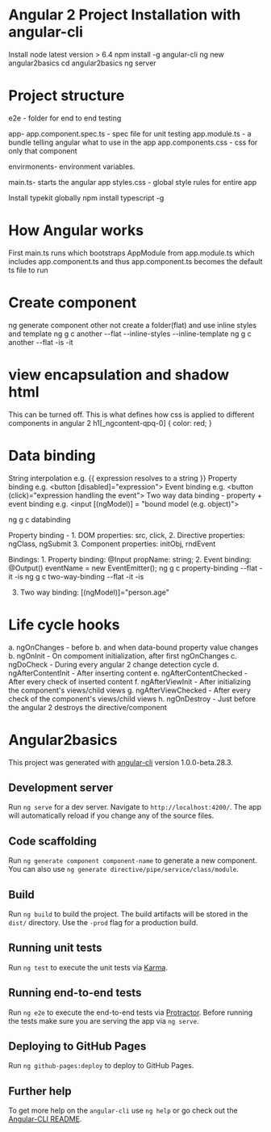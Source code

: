 # Angular 2 Project Installation with angular-cli
Install node latest version > 6.4
npm install -g angular-cli
ng new angular2basics
cd angular2basics
ng server

# Project structure
e2e - folder for end to end testing

app-
app.component.spec.ts - spec file for unit testing
app.module.ts - a bundle telling angular what to use in the app
app.components.css - css for only that component

envirmonents-
environment variables.

main.ts- starts the angular app
styles.css - global style rules for entire app

Install typekit globally
npm install typescript -g

# How Angular works
First main.ts runs which bootstraps AppModule from app.module.ts which includes app.component.ts and thus app.component.ts becomes the default ts file to run

# Create component
ng generate component other
not create a folder(flat) and use inline styles and template
ng g c another --flat --inline-styles --inline-template
ng g c another --flat -is -it

# view encapsulation and shadow html
This can be turned off. This is what defines how css is applied to different components in angular 2
h1[_ngcontent-qpq-0] {
    color: red;
}

# Data binding
String interpolation e.g. {{ expression resolves to a string }}
Property binding e.g. <button [disabled]="expression">
Event binding e.g. <button (click)="expression handling the event">
Two way data binding - property + event binding e.g. <input [(ngModel)] = "bound model (e.g. object)">

ng g c databinding

Property binding - 1. DOM properties: src, click, 2. Directive properties: ngClass, ngSubmit 3. Component properties: initObj, rndEvent

Bindings: 1. Property binding: @Input propName: string;
2. Event binding: @Output() eventName = new EventEmitter();
ng g c property-binding --flat -it -is
ng g c two-way-binding --flat -it -is

3. Two way binding:
[(ngModel)]="person.age"

# Life cycle hooks
a. ngOnChanges - before b. and when data-bound property value changes
b. ngOnInit - On compoment initialization, after first ngOnChanges
c. ngDoCheck - During every angular 2 change detection cycle
d. ngAfterContentInit - After inserting content
e. ngAfterContentChecked - After every check of inserted content
f. ngAfterViewInit - After initializing the component's views/child views
g. ngAfterViewChecked - After every check of the component's views/child views
h. ngOnDestroy - Just before the angular 2 destroys the directive/component

# Angular2basics

This project was generated with [angular-cli](https://github.com/angular/angular-cli) version 1.0.0-beta.28.3.

## Development server
Run `ng serve` for a dev server. Navigate to `http://localhost:4200/`. The app will automatically reload if you change any of the source files.

## Code scaffolding

Run `ng generate component component-name` to generate a new component. You can also use `ng generate directive/pipe/service/class/module`.

## Build

Run `ng build` to build the project. The build artifacts will be stored in the `dist/` directory. Use the `-prod` flag for a production build.

## Running unit tests

Run `ng test` to execute the unit tests via [Karma](https://karma-runner.github.io).

## Running end-to-end tests

Run `ng e2e` to execute the end-to-end tests via [Protractor](http://www.protractortest.org/).
Before running the tests make sure you are serving the app via `ng serve`.

## Deploying to GitHub Pages

Run `ng github-pages:deploy` to deploy to GitHub Pages.

## Further help

To get more help on the `angular-cli` use `ng help` or go check out the [Angular-CLI README](https://github.com/angular/angular-cli/blob/master/README.md).
